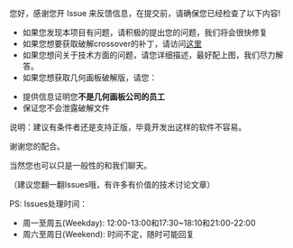 您好，感谢您开 Issue 来反馈信息，在提交前，请确保您已经检查了以下内容!

* 如果您发现本项目有问题，请积极的提出您的问题，我们将会很快修复
* 如果您想要获取破解crossover的补丁，请访问[这里](http://tieba.baidu.com/p/4897237773)
* 如果您想问关于技术方面的问题，请您详细描述，最好配上图，我们尽力解答。
* 如果您想获取几何画板破解版，请您：
 - 提供信息证明您**不是几何画板公司的员工**
 - 保证您不会泄露破解文件
 
 说明：建议有条件者还是支持正版，毕竟开发出这样的软件不容易。
 
 谢谢您的配合。
 
当然您也可以只是一般性的和我们聊天。

（建议您翻一翻Issues哦，有许多有价值的技术讨论文章）

PS: Issues处理时间：

* 周一至周五(Weekday): 12:00-13:00和17:30~18:10和21:00-22:00
* 周六至周日(Weekend): 时间不定，随时可能回复
